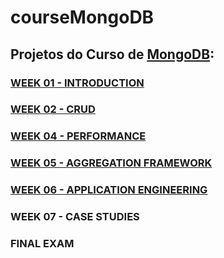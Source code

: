 # courseMongoDB

<h2>Projetos do Curso de <a href="https://www.mongodb.com"> MongoDB</a>:
<br><b><M101J: MONGODB FOR JAVA DEVELOPERS</b></h2>

<h3><a href="/Week01/README.md">WEEK 01 - INTRODUCTION</a></h3>

<h3><a href="/Week02/README.md">WEEK 02 - CRUD</a></h3>

<h3><a href="/Week04/README.md">WEEK 04 - PERFORMANCE</a></h3>

<h3><a href="/Week05/README.md">WEEK 05 - AGGREGATION FRAMEWORK</a></h3>

<h3><a href="/Week06/README.md">WEEK 06 - APPLICATION ENGINEERING</a></h3>

<h3>WEEK 07 - CASE STUDIES</h3>

<h3>FINAL EXAM</h3>
